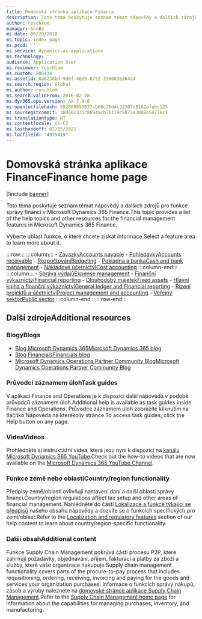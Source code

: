 ```yaml
---
title: Domovská stránka aplikace Finance
description: Toto téma poskytuje seznam témat nápovědy a dalších zdrojů pro funkce správy financí v Microsoft Dynamics 365 Finance.
author: roschlom
manager: AnnBe
ms.date: 06/20/2018
ms.topic: index-page
ms.prod: ''
ms.service: dynamics-ax-applications
ms.technology: ''
audience: Application User
ms.reviewer: roschlom
ms.custom: 206434
ms.assetid: 8a6238bd-9d6f-48d9-8752-3966836364a4
ms.search.region: Global
ms.author: roschlom
ms.search.validFrom: 2016-02-28
ms.dyn365.ops.version: AX 7.0.0
ms.openlocfilehash: 592808651037cb68c26d4c32307c8162efebc125
ms.sourcegitcommit: 38d40c331c8894acb7b119c5073e3088b54776c1
ms.translationtype: HT
ms.contentlocale: cs-CZ
ms.lasthandoff: 01/15/2021
ms.locfileid: "4975419"
---
```

# <a name="finance-home-page"></a><span data-ttu-id="959a6-103">Domovská stránka aplikace Finance</span><span class="sxs-lookup"><span data-stu-id="959a6-103">Finance home page</span></span>

[!include [banner](includes/banner.md)]

<span data-ttu-id="959a6-104">Toto téma poskytuje seznam témat nápovědy a dalších zdrojů pro funkce správy financí v Microsoft Dynamics 365 Finance.</span><span class="sxs-lookup"><span data-stu-id="959a6-104">This topic provides a list of the help topics and other resources for the financial management features in Microsoft Dynamics 365 Finance.</span></span> 

<span data-ttu-id="959a6-105">Vyberte oblast funkce, o které chcete získat informace.</span><span class="sxs-lookup"><span data-stu-id="959a6-105">Select a feature area to learn more about it.</span></span>

:::row:::
    :::column:::
        - [<span data-ttu-id="959a6-106">Závazky</span><span class="sxs-lookup"><span data-stu-id="959a6-106">Accounts payable</span></span>](accounts-payable/accounts-payable.md) 
        - [<span data-ttu-id="959a6-107">Pohledávky</span><span class="sxs-lookup"><span data-stu-id="959a6-107">Accounts receivable</span></span>](accounts-receivable/accounts-receivable.md)
        - [<span data-ttu-id="959a6-108">Rozpočtování</span><span class="sxs-lookup"><span data-stu-id="959a6-108">Budgeting</span></span>](budgeting/budgeting-overview.md) 
        - [<span data-ttu-id="959a6-109">Pokladna a banka</span><span class="sxs-lookup"><span data-stu-id="959a6-109">Cash and bank management</span></span>](cash-bank-management/cash-bank-management.md)
        - [<span data-ttu-id="959a6-110">Nákladové účetnictví</span><span class="sxs-lookup"><span data-stu-id="959a6-110">Cost accounting</span></span>](cost-accounting/cost-accounting-home-page.md)
    :::column-end:::
    :::column:::
        - [<span data-ttu-id="959a6-111">Správa výdajů</span><span class="sxs-lookup"><span data-stu-id="959a6-111">Expense management</span></span>](expense-management/expense-management.md)
        - [<span data-ttu-id="959a6-112">Finanční výkaznictví</span><span class="sxs-lookup"><span data-stu-id="959a6-112">Financial reporting</span></span>](../dev-itpro/analytics/financial-reporting-intro.md?toc=/fin-and-ops/toc.json)
        - [<span data-ttu-id="959a6-113">Dlouhodobý majetek</span><span class="sxs-lookup"><span data-stu-id="959a6-113">Fixed assets</span></span>](fixed-assets/fixed-assets.md)
        - [<span data-ttu-id="959a6-114">Hlavní kniha a finanční výkaznictví</span><span class="sxs-lookup"><span data-stu-id="959a6-114">General ledger and Financial reporting</span></span>](general-ledger/general-ledger.md) 
        - [<span data-ttu-id="959a6-115">Řízení projektů a účetnictví</span><span class="sxs-lookup"><span data-stu-id="959a6-115">Project management and accounting</span></span>](project-management/overview-project-management-accounting.md)
        - [<span data-ttu-id="959a6-116">Veřejný sektor</span><span class="sxs-lookup"><span data-stu-id="959a6-116">Public sector</span></span>](public-sector/public-sector-functionality.md) 
    :::column-end:::
:::row-end:::


## <a name="additional-resources"></a><span data-ttu-id="959a6-117">Další zdroje</span><span class="sxs-lookup"><span data-stu-id="959a6-117">Additional resources</span></span>

### <a name="blogs"></a><span data-ttu-id="959a6-118">Blogy</span><span class="sxs-lookup"><span data-stu-id="959a6-118">Blogs</span></span>

- [<span data-ttu-id="959a6-119">Blog Microsoft Dynamics 365</span><span class="sxs-lookup"><span data-stu-id="959a6-119">Microsoft Dynamics 365 blog</span></span>](https://community.dynamics.com/b/msftdynamicsblog?c=Enterprise)
- [<span data-ttu-id="959a6-120">Blog Financials</span><span class="sxs-lookup"><span data-stu-id="959a6-120">Financials blog</span></span>](https://community.dynamics.com/365/financeandoperations/b/financials) 
- [<span data-ttu-id="959a6-121">Microsoft Dynamics Operations Partner Community Blog</span><span class="sxs-lookup"><span data-stu-id="959a6-121">Microsoft Dynamics Operations Partner Community Blog</span></span>](https://community.dynamics.com/partner/b/operationspartnercommunityblog)

### <a name="task-guides"></a><span data-ttu-id="959a6-122">Průvodci záznamem úloh</span><span class="sxs-lookup"><span data-stu-id="959a6-122">Task guides</span></span>
<span data-ttu-id="959a6-123">V aplikaci Finance and Operations je k dispozici další nápověda v podobě průvodců záznamem úloh.</span><span class="sxs-lookup"><span data-stu-id="959a6-123">Additional help is available as task guides inside Finance and Operations.</span></span> <span data-ttu-id="959a6-124">Průvodce záznamem úloh zobrazíte kliknutím na tlačítko Nápověda na kterékoliv stránce.</span><span class="sxs-lookup"><span data-stu-id="959a6-124">To access task guides, click the Help button on any page.</span></span>

### <a name="videos"></a><span data-ttu-id="959a6-125">Videa</span><span class="sxs-lookup"><span data-stu-id="959a6-125">Videos</span></span>

<span data-ttu-id="959a6-126">Prohlédněte si instruktážní videa, která jsou nyní k dispozici na [kanálu Microsoft Dynamics 365 YouTube](https://www.youtube.com/channel/UCJGCg4rB3QSs8y_1FquelBQ).</span><span class="sxs-lookup"><span data-stu-id="959a6-126">Check out the how-to videos that are now available on the [Microsoft Dynamics 365 YouTube Channel](https://www.youtube.com/channel/UCJGCg4rB3QSs8y_1FquelBQ).</span></span>

### <a name="countryregion-functionality"></a><span data-ttu-id="959a6-127">Funkce země nebo oblasti</span><span class="sxs-lookup"><span data-stu-id="959a6-127">Country/region functionality</span></span>

<span data-ttu-id="959a6-128">Předpisy země/oblasti ovlivňují nastavení daní a další oblasti správy financí.</span><span class="sxs-lookup"><span data-stu-id="959a6-128">Country/region regulations affect tax setup and other areas of financial management.</span></span> <span data-ttu-id="959a6-129">Nahlédněte do části [Lokalizace a funkce týkající se předpisů](../dev-itpro/lcs-solutions/country-region.md?toc=/fin-and-ops/toc.json) našeho obsahu nápovědy a dozvíte se o funkcích specifických pro zemi/oblast.</span><span class="sxs-lookup"><span data-stu-id="959a6-129">Refer to the [Localization and regulatory features](../dev-itpro/lcs-solutions/country-region.md?toc=/fin-and-ops/toc.json) section of our help content to learn about country/region-specific functionality.</span></span>

### <a name="additional-content"></a><span data-ttu-id="959a6-130">Další obsah</span><span class="sxs-lookup"><span data-stu-id="959a6-130">Additional content</span></span>

<span data-ttu-id="959a6-131">Funkce Supply Chain Management pokrývá části procesu P2P, které zahrnují požadavky, objednávání, příjem, fakturaci a platby za zboží a služby, které vaše organizace nakupuje.</span><span class="sxs-lookup"><span data-stu-id="959a6-131">Supply chain management functionality covers parts of the procure-to-pay process that includes requisitioning, ordering, receiving, invoicing and paying for the goods and services your organization purchases.</span></span> <span data-ttu-id="959a6-132">Informace o funkcích správy nákupů, zásob a výroby naleznete na [domovské stránce aplikace Supply Chain Management](https://github.com/MicrosoftDocs/Dynamics-365-Operations/blob/WhatsNew-SCM-10-0-6/articles/supply-chain/index.md).</span><span class="sxs-lookup"><span data-stu-id="959a6-132">Refer to the [Supply Chain Management home page](https://github.com/MicrosoftDocs/Dynamics-365-Operations/blob/WhatsNew-SCM-10-0-6/articles/supply-chain/index.md) for information about the capabilities for managing purchases, inventory, and manufacturing.</span></span> 

